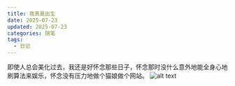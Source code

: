 ```yaml
---
title: 我真是出生
date: 2025-07-23
updated: 2025-07-23
categories: 随笔
tags:
  - 日记
---
```



即使人总会美化过去，我还是好怀念那些日子，怀念那时没什么意外地能全身心地刷算法来娱乐，怀念没有压力地做个猫娘做个网站。
![alt text](https://acidbarium.github.io/img/Iamborn1.jpeg)

<!-- more -->

